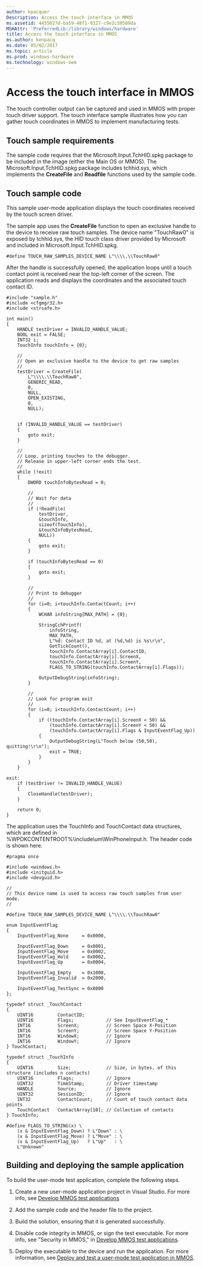 ```yaml
---
author: kpacquer
Description: Access the touch interface in MMOS
ms.assetid: 4455627d-ba59-48f1-9327-c9e2c30509da
MSHAttr: 'PreferredLib:/library/windows/hardware'
title: Access the touch interface in MMOS
ms.author: kenpacq
ms.date: 05/02/2017
ms.topic: article
ms.prod: windows-hardware
ms.technology: windows-oem
---
```


# Access the touch interface in MMOS


The touch controller output can be captured and used in MMOS with proper touch driver support. The touch interface sample illustrates how you can gather touch coordinates in MMOS to implement manufacturing tests.

## <span id="Touch_sample_requirements"></span><span id="touch_sample_requirements"></span><span id="TOUCH_SAMPLE_REQUIREMENTS"></span>Touch sample requirements


The sample code requires that the Microsoft.Input.TchHID.spkg package to be included in the image (either the Main OS or MMOS). The Microsoft.Input.TchHID.spkg package includes tchhid.sys, which implements the **CreateFile** and **Readfile** functions used by the sample code.

## <span id="Touch_sample_code"></span><span id="touch_sample_code"></span><span id="TOUCH_SAMPLE_CODE"></span>Touch sample code


This sample user-mode application displays the touch coordinates received by the touch screen driver.

The sample app uses the **CreateFile** function to open an exclusive handle to the device to receive raw touch samples. The device name "TouchRaw0" is exposed by tchhid.sys, the HID touch class driver provided by Microsoft and included in Microsoft.Input.TchHID.spkg.

```
#define TOUCH_RAW_SAMPLES_DEVICE_NAME L"\\\\.\\TouchRaw0"
```

After the handle is successfully opened, the application loops until a touch contact point is received near the top-left corner of the screen. The application reads and displays the coordinates and the associated touch contact ID.

```
#include "sample.h"
#include <cfgmgr32.h>
#include <strsafe.h>

int main()
{
    HANDLE testDriver = INVALID_HANDLE_VALUE;
    BOOL exit = FALSE;
    INT32 i;
    TouchInfo touchInfo = {0};

    //
    // Open an exclusive handle to the device to get raw samples
    //
    testDriver = CreateFile(
        L"\\\\.\\TouchRaw0",
        GENERIC_READ,
        0,
        NULL,
        OPEN_EXISTING,
        0,
        NULL);


    if (INVALID_HANDLE_VALUE == testDriver)
    {
        goto exit;
    }

    //
    // Loop, printing touches to the debugger.
    // Release in upper-left corner ends the test.
    //
    while (!exit)
    {
        DWORD touchInfoBytesRead = 0;

        //
        // Wait for data
        //
        if (!ReadFile(
            testDriver,
            &touchInfo,
            sizeof(TouchInfo),
            &touchInfoBytesRead,
            NULL))
        {
            goto exit;
        }

        if (touchInfoBytesRead == 0)
        {
            goto exit;
        }

        //
        // Print to debugger
        //
        for (i=0; i<touchInfo.ContactCount; i++)
        {
            WCHAR infoString[MAX_PATH] = {0};

            StringCchPrintf(
                infoString,
                MAX_PATH,
                L"%d: Contact ID %d, at (%d,%d) is %s\r\n",
                GetTickCount(),
                touchInfo.ContactArray[i].ContactID,
                touchInfo.ContactArray[i].ScreenX,
                touchInfo.ContactArray[i].ScreenY,
                FLAGS_TO_STRING(touchInfo.ContactArray[i].Flags));
                
            OutputDebugString(infoString);
        }

        //
        // Look for program exit
        //
        for (i=0; i<touchInfo.ContactCount; i++)
        {
            if ((touchInfo.ContactArray[i].ScreenX < 50) &&
                (touchInfo.ContactArray[i].ScreenY < 50) &&
                (touchInfo.ContactArray[i].Flags & InputEventFlag_Up))
            {
                OutputDebugString(L"Touch below (50,50), quitting!\r\n");
                exit = TRUE;
            }
        }
    }

exit:
    if (testDriver != INVALID_HANDLE_VALUE)
    {
        CloseHandle(testDriver);
    }

    return 0;
}
```

The application uses the TouchInfo and TouchContact data structures, which are defined in %WPDKCONTENTROOT%\\include\\um\\WinPhoneInput.h. The header code is shown here.

```
#pragma once

#include <windows.h>
#include <initguid.h>
#include <devguid.h>

//
// This device name is used to access raw touch samples from user mode.
//

#define TOUCH_RAW_SAMPLES_DEVICE_NAME L"\\\\.\\TouchRaw0"

enum InputEventFlag
{
    InputEventFlag_None     = 0x0000,
    
    InputEventFlag_Down     = 0x0001,
    InputEventFlag_Move     = 0x0002,
    InputEventFlag_Hold     = 0x0002,
    InputEventFlag_Up       = 0x0004,
    
    InputEventFlag_Empty    = 0x1000,
    InputEventFlag_Invalid  = 0x2000,
    
    InputEventFlag_TestSync = 0x8000
};

typedef struct _TouchContact
{
    UINT16         ContactID;
    UINT16         Flags;            // See InputEventFlag_*
    INT16          ScreenX;          // Screen Space X-Position
    INT16          ScreenY;          // Screen Space Y-Position
    INT16          WindowX;          // Ignore
    INT16          WindowY;          // Ignore
} TouchContact;

typedef struct _TouchInfo
{
    UINT16         Size;             // Size, in bytes, of this structure (includes n contacts)
    UINT16         Flags;            // Ignore
    UINT32         TimeStamp;        // Driver timestamp
    HANDLE         Source;           // Ignore
    UINT32         SessionID;        // Ignore
    INT32          ContactCount;     // Count of touch contact data points
    TouchContact   ContactArray[10]; // Collection of contacts
} TouchInfo;

#define FLAGS_TO_STRING(x) \
    (x & InputEventFlag_Down) ? L"Down" : \
    (x & InputEventFlag_Move) ? L"Move" : \
    (x & InputEventFlag_Up)   ? L"Up"   : \
    L"Unknown"
```

## <span id="Building_and_deploying_the_sample_application"></span><span id="building_and_deploying_the_sample_application"></span><span id="BUILDING_AND_DEPLOYING_THE_SAMPLE_APPLICATION"></span>Building and deploying the sample application


To build the user-mode test application, complete the following steps.

1.  Create a new user-mode application project in Visual Studio. For more info, see [Develop MMOS test applications](develop-mmos-test-applications.md)

2.  Add the sample code and the header file to the project.

3.  Build the solution, ensuring that it is generated successfully.

4.  Disable code integrity in MMOS, or sign the test executable. For more info, see "Security in MMOS," in [Develop MMOS test applications](develop-mmos-test-applications.md).

5.  Deploy the executable to the device and run the application. For more information, see [Deploy and test a user-mode test application in MMOS](deploy-and-test-a-user-mode-test-application-in-mmos.md).

 

 





